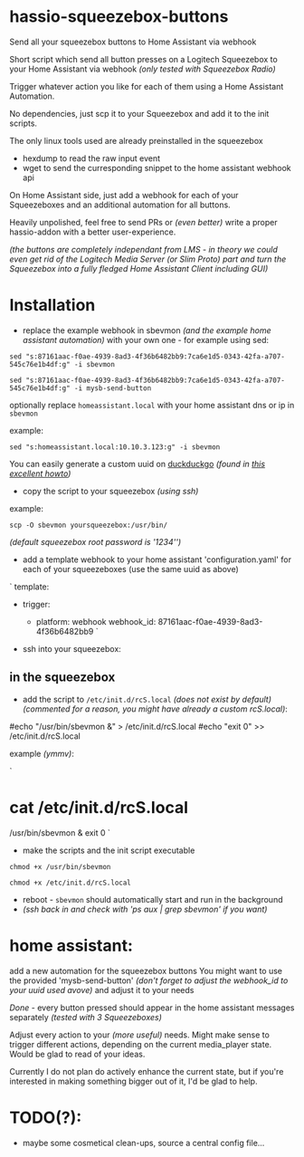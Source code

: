 # hassio-squeezebox-buttons

Send all your squeezebox buttons to Home Assistant via webhook

Short script which send all button presses on a Logitech Squeezebox
to your Home Assistant via webhook _(only tested with Squeezebox Radio)_

Trigger whatever action you like for each of them using a Home Assistant Automation.

No dependencies, just scp it to your Squeezebox and add it to the init scripts.

The only linux tools used are already preinstalled in the squeezebox

- hexdump to read the raw input event
- wget to send the curresponding snippet to the home assistant webhook api

On Home Assistant side, just add a webhook for each of your Squeezeboxes and an additional automation for all buttons.

Heavily unpolished, feel free to send PRs or _(even better)_ write a proper hassio-addon with a better user-experience.

_(the buttons are completely independant from LMS - in theory we could even get rid of the Logitech Media Server (or Slim Proto) part and turn the Squeezebox into a fully fledged Home Assistant Client including GUI)_


# Installation

- replace the example webhook in sbevmon _(and the example home assistant automation)_ with your own one - for example using sed:

`sed "s:87161aac-f0ae-4939-8ad3-4f36b6482bb9:7ca6e1d5-0343-42fa-a707-545c76e1b4df:g" -i sbevmon`

`sed "s:87161aac-f0ae-4939-8ad3-4f36b6482bb9:7ca6e1d5-0343-42fa-a707-545c76e1b4df:g" -i mysb-send-button`

optionally replace `homeassistant.local` with your home assistant dns or ip in `sbevmon`

example:

`sed "s:homeassistant.local:10.10.3.123:g" -i sbevmon`

You can easily generate a custom uuid on [duckduckgo](https://duckduckgo.com/?q=uuid&ia=answer) _(found in [this excellent howto](https://community.home-assistant.io/t/sensor-for-computer-usage/59522/20))_

- copy the script to your squeezebox _(using ssh)_

example:

 `scp -O sbevmon yoursqueezebox:/usr/bin/`

_(default squeezebox root password is '1234'')_

- add a template webhook to your home assistant 'configuration.yaml' for each of your squeezeboxes (use the same uuid as above)

`
template:
  - trigger:
      - platform: webhook
        webhook_id: 87161aac-f0ae-4939-8ad3-4f36b6482bb9
`

- ssh into your squeezebox:

## in the squeezebox

- add the script to `/etc/init.d/rcS.local` _(does not exist by default)_
_(commented for a reason, you might have already a custom rcS.local)_:

#echo "/usr/bin/sbevmon &" > /etc/init.d/rcS.local
#echo "exit 0" >> /etc/init.d/rcS.local

example _(ymmv)_:


`
# cat /etc/init.d/rcS.local
/usr/bin/sbevmon &
exit 0
`

- make the scripts and the init script executable

`chmod +x /usr/bin/sbevmon`

`chmod +x /etc/init.d/rcS.local`

- reboot - `sbevmon` should automatically start and run in the background
- _(ssh back in and check with 'ps aux | grep sbevmon' if you want)_

# home assistant:

add a new automation for the squeezebox buttons
You might want to use the provided 'mysb-send-button'
_(don't forget to adjust the webhook_id to your uuid used avove)_
and adjust it to your needs


*Done*  - every button pressed should appear in the home assistant messages separately _(tested with 3 Squeezeboxes)_

Adjust every action to your _(more useful)_ needs.
Might make sense to trigger different actions, depending on the current media_player state.
Would be glad to read of your ideas.

Currently I do not plan do actively enhance the current state, but if you're interested in making something bigger out of it, I'd be glad to help.



# TODO(?):
- maybe some cosmetical clean-ups, source a central config file...


